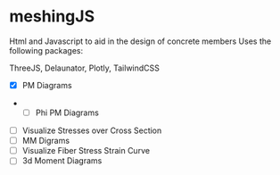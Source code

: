 # meshingJS

Html and Javascript to aid in the design of concrete members
Uses the following packages:

ThreeJS, Delaunator, Plotly, TailwindCSS

- [x] PM Diagrams
- - [ ] Phi PM Diagrams
- [ ] Visualize Stresses over Cross Section
- [ ] MM Digrams
- [ ] Visualize Fiber Stress Strain Curve
- [ ] 3d Moment Diagrams
